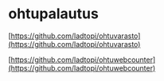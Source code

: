 # ohtupalautus

[https://github.com/ladtopi/ohtuvarasto](https://github.com/ladtopi/ohtuvarasto)

[https://github.com/ladtopi/ohtuwebcounter](https://github.com/ladtopi/ohtuwebcounter)
